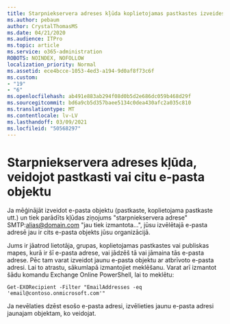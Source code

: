 ```yaml
---
title: Starpniekservera adreses kļūda koplietojamas pastkastes izveides laikā
ms.author: pebaum
author: CrystalThomasMS
ms.date: 04/21/2020
ms.audience: ITPro
ms.topic: article
ms.service: o365-administration
ROBOTS: NOINDEX, NOFOLLOW
localization_priority: Normal
ms.assetid: ece4bcce-1053-4ed3-a194-9d0af8f73c6f
ms.custom:
- "19"
- "6"
ms.openlocfilehash: ab491e883ab294f08d0b5d2e686dc059b468d29f
ms.sourcegitcommit: bd6a9cb5d357baee5134c0dea430afc2a035c810
ms.translationtype: MT
ms.contentlocale: lv-LV
ms.lasthandoff: 03/09/2021
ms.locfileid: "50568297"
---
```

# <a name="proxy-address-error-while-creating-a-mailbox-or-other-email-enabled-object"></a>Starpniekservera adreses kļūda, veidojot pastkasti vai citu e-pasta objektu

Ja mēģinājāt izveidot e-pasta objektu (pastkaste, koplietojama pastkaste utt.) un tiek parādīts kļūdas ziņojums "starpniekservera adrese" SMTP:alias@domain.com "jau tiek izmantota...", jūsu izvēlētajā e-pasta adresē jau ir cits e-pasta objekts jūsu organizācijā.
  
Jums ir jāatrod lietotāja, grupas, koplietojamas pastkastes vai publiskas mapes, kurā ir šī e-pasta adrese, vai jādzēš tā vai jāmaina tās e-pasta adrese. Pēc tam varat izveidot jaunu e-pasta objektu ar atbrīvoto e-pasta adresi. Lai to atrastu, sākumlapā izmantojiet meklēšanu. Varat arī izmantot šādu komandu Exchange Online PowerShell, lai to meklētu:

`
    Get-EXORecipient -Filter "EmailAddresses -eq 'email@contoso.onmicrosoft.com'"
`
  
Ja nevēlaties dzēst esošo e-pasta adresi, izvēlieties jaunu e-pasta adresi jaunajam objektam, ko veidojat.
  
